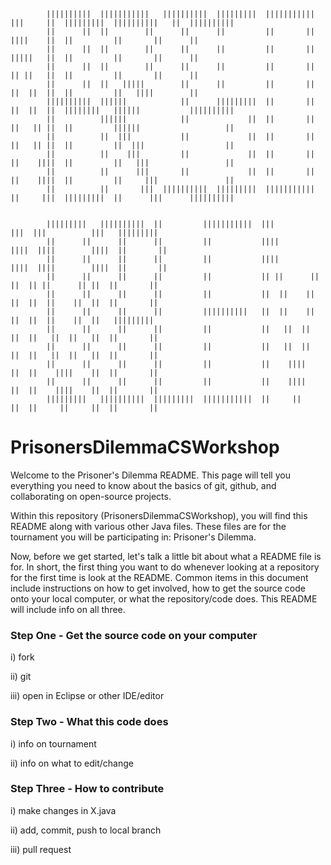 ```

        |||||||||| 	|||||||||||   ||||||||||  |||||||||  |||||||||||  |||     ||  |||||||||  ||||||||||   ||  ||||||||||
        ||      ||	||        ||      ||      ||         ||       ||  ||||    ||  ||         ||       ||      ||
        ||      ||	||        ||      ||	  ||         ||       ||  |||||   ||  ||         ||       ||      ||
        ||      ||  ||        ||      ||	  ||         ||       ||  || ||   ||  ||         ||       ||      ||
        ||      ||	||   |||||        ||      ||         ||       ||  ||  ||  ||  ||         ||   ||||        ||
        ||||||||||  ||||||            ||	  |||||||||  ||       ||  ||  ||  ||  ||||||||   ||||||	          ||||||||||
        ||	        ||||||	          ||             ||  ||       ||  ||   || ||  ||         ||||||                   ||
        ||	        ||  |||	          ||             ||  ||       ||  ||   || ||  ||         ||  |||                  ||
        ||	        ||    |||         ||             ||  ||       ||  ||    ||||  ||         ||   |||                 ||
        ||          ||      |||       ||             ||  ||       ||  ||    ||||  ||         ||     |||               ||
        ||          ||       |||  ||||||||||  |||||||||  |||||||||||  ||     |||  |||||||||  ||      |||      ||||||||||


        ||||||||| 	||||||||||  ||         |||||||||||  |||          |||  |||          |||   |||||||||  
        ||      ||      ||	    ||         ||           ||||        ||||  ||||        ||||  ||       ||      
        ||      ||	    ||	    ||         ||           ||||        ||||  ||||        ||||  ||       ||     
        ||      ||      ||      ||         ||           || ||      || ||  || ||      || ||  ||       ||     
        ||      ||      ||	    ||         ||           ||  ||    ||  ||  ||  ||    ||  ||  ||       ||     
        ||      || 	    ||	    ||         ||||||||||   ||  ||    ||  ||  ||  ||    ||  ||   |||||||||		
        ||      ||	    ||	    ||         ||           ||   ||  ||   ||  ||   ||  ||   ||  ||       ||           
        ||      ||	    ||	    ||         ||           ||   ||  ||   ||  ||   ||  ||   ||  ||       ||         
        ||      ||      ||	    ||         ||           ||    ||||    ||  ||    ||||    ||  ||       ||        
        ||      ||      ||	    ||         ||           ||    ||||    ||  ||    ||||    ||  ||       ||       	
        |||||||||   ||||||||||  |||||||||  |||||||||||  ||     ||     ||  ||     ||     ||  ||       ||      
```

# PrisonersDilemmaCSWorkshop


Welcome to the Prisoner's Dilemma README. This page will tell you everything you need to know about the basics of git, github, and collaborating on open-source projects. 

Within this repository (PrisonersDilemmaCSWorkshop), you will find this README along with various other Java files. These files are for the tournament you will be participating in: Prisoner's Dilemma.

Now, before we get started, let's talk a little bit about what a README file is for. In short, the first thing you want to do whenever looking at a repository for the first time is look at the README. Common items in this document include instructions on how to get involved, how to get the source code onto your local computer, or what the repository/code does. This README will include info on all three. 

### Step One - Get the source code on your computer

i) fork 

ii) git 

iii) open in Eclipse or other IDE/editor

### Step Two - What this code does

i) info on tournament

ii) info on what to edit/change

### Step Three - How to contribute

i) make changes in X.java

ii) add, commit, push to local branch

iii) pull request

